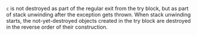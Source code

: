 `c` is not destroyed as part of the regular exit from the try block, but as part of stack unwinding after the exception gets thrown. When stack unwinding starts, the not-yet-destroyed objects created in the try block are destroyed in the reverse order of their construction.